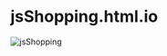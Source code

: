# jsShopping.html.io
![jsShopping](https://user-images.githubusercontent.com/109362695/202289444-c759e7ee-cc06-4c74-b32c-1c4282e649be.gif)
